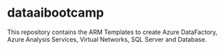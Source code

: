 # dataaibootcamp
This repository contains the ARM Templates to create Azure DataFactory, Azure Analysis Services, Virtual Networks, SQL Server and Database.

